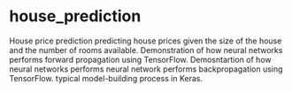 # house_prediction
House price prediction
predicting house prices given the size of the house and the number of rooms available.
Demonstration of how neural networks performs forward propagation using TensorFlow.
Demosntartion of how neural networks performs  neural network performs backpropagation using TensorFlow.
typical model-building process in Keras.
